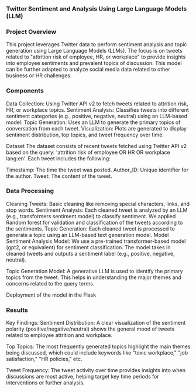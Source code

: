 ### Twitter Sentiment and  Analysis Using Large Language Models (LLM)


### Project Overview
This project leverages Twitter data to perform sentiment analysis and topic generation using Large Language Models (LLMs). The focus is on tweets related to "attrition risk of employee, HR, or workplace" to provide insights into employee sentiments and prevalent topics of discussion. This model can be further adapted to analyze social media data related to other business or HR challenges.

### Components
Data Collection: Using Twitter API v2 to fetch tweets related to attrition risk, HR, or workplace topics.
Sentiment Analysis: Classifies tweets into different sentiment categories (e.g., positive, negative, neutral) using an LLM-based model.
Topic Generation: Uses an LLM to generate the primary topics of conversation from each tweet.
Visualization: Plots are generated to display sentiment distribution, top topics, and tweet frequency over time.

Dataset
The dataset consists of recent tweets fetched using Twitter API v2 based on the query: 'attrition risk of employee OR HR OR workplace lang:en'. Each tweet includes the following:

Timestamp: The time the tweet was posted.
Author_ID: Unique identifier for the author.
Tweet: The content of the tweet.

### Data Processing
Cleaning Tweets: Basic cleaning like removing special characters, links, and stop words.
Sentiment Analysis: Each cleaned tweet is analyzed by an LLM (e.g., transformers sentiment model) to classify sentiment.
We applied Random forest for validation and classification of the tweets according to the sentiments.
Topic Generation: Each cleaned tweet is processed to generate a topic using an LLM-based text generation model.
Model
Sentiment Analysis Model: We use a pre-trained transformer-based model (gpt2, or equivalent) for sentiment classification. The model takes in cleaned tweets and outputs a sentiment label (e.g., positive, negative, neutral).

Topic Generation Model: A generative LLM is used to identify the primary topics from the tweet. This helps in understanding the major themes and concerns related to the query terms.

Deployment of the model in the Flask 

### Results

Key Findings:
Sentiment Distribution: A clear visualization of the sentiment polarity (positive/negative/neutral) shows the general mood of tweets related to employee attrition and workplace.

Top Topics: The most frequently generated topics highlight the main themes being discussed, which could include keywords like "toxic workplace," "job satisfaction," "HR policies," etc.

Tweet Frequency: The tweet activity over time provides insights into when discussions are most active, helping target key time periods for interventions or further analysis.
